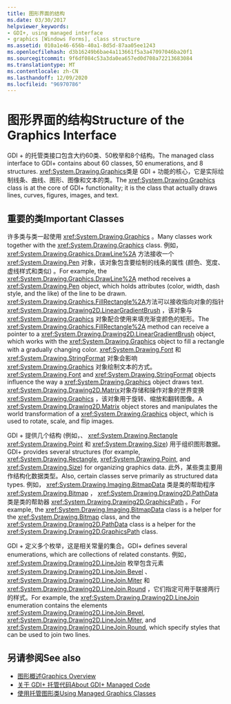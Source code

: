 ```yaml
---
title: 图形界面的结构
ms.date: 03/30/2017
helpviewer_keywords:
- GDI+, using managed interface
- graphics [Windows Forms], class structure
ms.assetid: 010a1e46-656b-40a1-8d5d-87aa05ee1243
ms.openlocfilehash: d3b16249b6bae4a113661f5a3a47097046ba20f1
ms.sourcegitcommit: 9f6df084c53a3da0ea657ed0d708a72213683084
ms.translationtype: MT
ms.contentlocale: zh-CN
ms.lasthandoff: 12/09/2020
ms.locfileid: "96970786"
---
```

# <a name="structure-of-the-graphics-interface"></a><span data-ttu-id="2957d-102">图形界面的结构</span><span class="sxs-lookup"><span data-stu-id="2957d-102">Structure of the Graphics Interface</span></span>
<span data-ttu-id="2957d-103">GDI + 的托管类接口包含大约60类、50枚举和8个结构。</span><span class="sxs-lookup"><span data-stu-id="2957d-103">The managed class interface to GDI+ contains about 60 classes, 50 enumerations, and 8 structures.</span></span> <span data-ttu-id="2957d-104"><xref:System.Drawing.Graphics>类是 GDI + 功能的核心，它是实际绘制线条、曲线、图形、图像和文本的类。</span><span class="sxs-lookup"><span data-stu-id="2957d-104">The <xref:System.Drawing.Graphics> class is at the core of GDI+ functionality; it is the class that actually draws lines, curves, figures, images, and text.</span></span>  
  
## <a name="important-classes"></a><span data-ttu-id="2957d-105">重要的类</span><span class="sxs-lookup"><span data-stu-id="2957d-105">Important Classes</span></span>  
 <span data-ttu-id="2957d-106">许多类与类一起使用 <xref:System.Drawing.Graphics> 。</span><span class="sxs-lookup"><span data-stu-id="2957d-106">Many classes work together with the <xref:System.Drawing.Graphics> class.</span></span> <span data-ttu-id="2957d-107">例如， <xref:System.Drawing.Graphics.DrawLine%2A> 方法接收一个 <xref:System.Drawing.Pen> 对象，该对象包含要绘制的线条的属性 (颜色、宽度、虚线样式和类似) 。</span><span class="sxs-lookup"><span data-stu-id="2957d-107">For example, the <xref:System.Drawing.Graphics.DrawLine%2A> method receives a <xref:System.Drawing.Pen> object, which holds attributes (color, width, dash style, and the like) of the line to be drawn.</span></span> <span data-ttu-id="2957d-108"><xref:System.Drawing.Graphics.FillRectangle%2A>方法可以接收指向对象的指针 <xref:System.Drawing.Drawing2D.LinearGradientBrush> ，该对象与 <xref:System.Drawing.Graphics> 对象配合使用来填充渐变颜色的矩形。</span><span class="sxs-lookup"><span data-stu-id="2957d-108">The <xref:System.Drawing.Graphics.FillRectangle%2A> method can receive a pointer to a <xref:System.Drawing.Drawing2D.LinearGradientBrush> object, which works with the <xref:System.Drawing.Graphics> object to fill a rectangle with a gradually changing color.</span></span> <span data-ttu-id="2957d-109"><xref:System.Drawing.Font> 和 <xref:System.Drawing.StringFormat> 对象会影响 <xref:System.Drawing.Graphics> 对象绘制文本的方式。</span><span class="sxs-lookup"><span data-stu-id="2957d-109"><xref:System.Drawing.Font> and <xref:System.Drawing.StringFormat> objects influence the way a <xref:System.Drawing.Graphics> object draws text.</span></span> <span data-ttu-id="2957d-110"><xref:System.Drawing.Drawing2D.Matrix>对象存储和操作对象的世界变换 <xref:System.Drawing.Graphics> ，该对象用于旋转、缩放和翻转图像。</span><span class="sxs-lookup"><span data-stu-id="2957d-110">A <xref:System.Drawing.Drawing2D.Matrix> object stores and manipulates the world transformation of a <xref:System.Drawing.Graphics> object, which is used to rotate, scale, and flip images.</span></span>  
  
 <span data-ttu-id="2957d-111">GDI + 提供几个结构 (例如，、 <xref:System.Drawing.Rectangle> <xref:System.Drawing.Point> 和 <xref:System.Drawing.Size>) 用于组织图形数据。</span><span class="sxs-lookup"><span data-stu-id="2957d-111">GDI+ provides several structures (for example, <xref:System.Drawing.Rectangle>, <xref:System.Drawing.Point>, and <xref:System.Drawing.Size>) for organizing graphics data.</span></span> <span data-ttu-id="2957d-112">此外，某些类主要用作结构化数据类型。</span><span class="sxs-lookup"><span data-stu-id="2957d-112">Also, certain classes serve primarily as structured data types.</span></span> <span data-ttu-id="2957d-113">例如， <xref:System.Drawing.Imaging.BitmapData> 类是类的帮助程序 <xref:System.Drawing.Bitmap> ， <xref:System.Drawing.Drawing2D.PathData> 类是类的帮助器 <xref:System.Drawing.Drawing2D.GraphicsPath> 。</span><span class="sxs-lookup"><span data-stu-id="2957d-113">For example, the <xref:System.Drawing.Imaging.BitmapData> class is a helper for the <xref:System.Drawing.Bitmap> class, and the <xref:System.Drawing.Drawing2D.PathData> class is a helper for the <xref:System.Drawing.Drawing2D.GraphicsPath> class.</span></span>  
  
 <span data-ttu-id="2957d-114">GDI + 定义多个枚举，这是相关常量的集合。</span><span class="sxs-lookup"><span data-stu-id="2957d-114">GDI+ defines several enumerations, which are collections of related constants.</span></span> <span data-ttu-id="2957d-115">例如， <xref:System.Drawing.Drawing2D.LineJoin> 枚举包含元素 <xref:System.Drawing.Drawing2D.LineJoin.Bevel> 、 <xref:System.Drawing.Drawing2D.LineJoin.Miter> 和 <xref:System.Drawing.Drawing2D.LineJoin.Round> ，它们指定可用于联接两行的样式。</span><span class="sxs-lookup"><span data-stu-id="2957d-115">For example, the <xref:System.Drawing.Drawing2D.LineJoin> enumeration contains the elements <xref:System.Drawing.Drawing2D.LineJoin.Bevel>, <xref:System.Drawing.Drawing2D.LineJoin.Miter>, and <xref:System.Drawing.Drawing2D.LineJoin.Round>, which specify styles that can be used to join two lines.</span></span>  
  
## <a name="see-also"></a><span data-ttu-id="2957d-116">另请参阅</span><span class="sxs-lookup"><span data-stu-id="2957d-116">See also</span></span>

- [<span data-ttu-id="2957d-117">图形概述</span><span class="sxs-lookup"><span data-stu-id="2957d-117">Graphics Overview</span></span>](graphics-overview-windows-forms.md)
- [<span data-ttu-id="2957d-118">关于 GDI+ 托管代码</span><span class="sxs-lookup"><span data-stu-id="2957d-118">About GDI+ Managed Code</span></span>](about-gdi-managed-code.md)
- [<span data-ttu-id="2957d-119">使用托管图形类</span><span class="sxs-lookup"><span data-stu-id="2957d-119">Using Managed Graphics Classes</span></span>](using-managed-graphics-classes.md)
